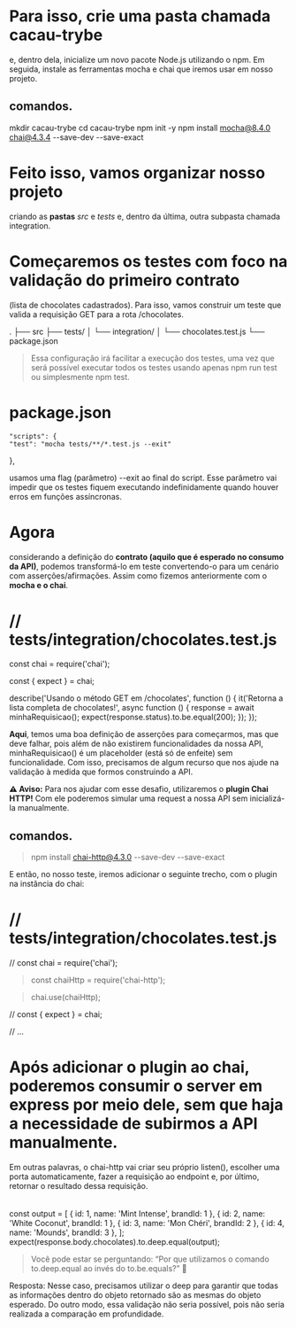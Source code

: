 # Para isso, crie uma pasta chamada cacau-trybe
   e, dentro dela, inicialize um novo pacote Node.js utilizando o npm. Em seguida, instale as ferramentas mocha e chai que iremos usar em nosso projeto.

  ## comandos. 

  mkdir cacau-trybe
  cd cacau-trybe
  npm init -y
  npm install mocha@8.4.0 chai@4.3.4 --save-dev --save-exact


# Feito isso, vamos organizar nosso projeto
 criando as **pastas** *src* e *tests* e, dentro da última, outra subpasta chamada integration.


# Começaremos os testes com foco na validação do primeiro contrato
  (lista de chocolates cadastrados). Para isso, vamos construir um teste que valida a requisição GET para a rota /chocolates.


.
├── src
├── tests/
│   └── integration/
│       └── chocolates.test.js
└── package.json


> Essa configuração irá facilitar a execução dos testes, uma vez que será possível executar todos os testes usando apenas npm run test ou simplesmente npm test.


# package.json
    "scripts": {
    "test": "mocha tests/**/*.test.js --exit"
  },

usamos uma flag (parâmetro) --exit ao final do script. Esse parâmetro vai impedir que os testes fiquem executando indefinidamente quando houver erros em funções assíncronas.



# Agora
  considerando a definição do **contrato (aquilo que é esperado no consumo da API)**, podemos transformá-lo em teste convertendo-o para um cenário com asserções/afirmações. Assim como fizemos anteriormente com o **mocha e o chai**.


# // tests/integration/chocolates.test.js
const chai = require('chai');

const { expect } = chai;

describe('Usando o método GET em /chocolates', function () {
    it('Retorna a lista completa de chocolates!', async function () {
        response = await minhaRequisicao();
        expect(response.status).to.be.equal(200);
    });
});



**Aqui**, 
  temos uma boa definição de asserções para começarmos, mas que deve falhar, pois além de não existirem funcionalidades da nossa API, minhaRequisicao() é um placeholder (está só de enfeite) sem funcionalidade. Com isso, precisamos de algum recurso que nos ajude na validação à medida que formos construindo a API.

**⚠️ Aviso:**
  Para nos ajudar com esse desafio, utilizaremos o **plugin Chai HTTP!** Com ele poderemos simular uma request a nossa API sem inicializá-la manualmente.

 ## comandos.
 > npm install chai-http@4.3.0 --save-dev --save-exact

E então, no nosso teste, iremos adicionar o seguinte trecho, com o plugin na instância do chai:

# // tests/integration/chocolates.test.js
// const chai = require('chai');
> const chaiHttp = require('chai-http');

> chai.use(chaiHttp);

// const { expect } = chai;

// ...


# Após adicionar o plugin ao chai, poderemos consumir o server em express por meio dele, sem que haja a necessidade de subirmos a API manualmente.

Em outras palavras, o chai-http vai criar seu próprio listen(), escolher uma porta automaticamente, fazer a requisição ao endpoint e, por último, retornar o resultado dessa requisição.



######
const output = [
  { id: 1, name: 'Mint Intense', brandId: 1 },
  { id: 2, name: 'White Coconut', brandId: 1 },
  { id: 3, name: 'Mon Chéri', brandId: 2 },
  { id: 4, name: 'Mounds', brandId: 3 },
];
expect(response.body.chocolates).to.deep.equal(output);

> Você pode estar se perguntando: “Por que utilizamos o comando to.deep.equal ao invés do to.be.equals?” 🤔

Resposta: Nesse caso, precisamos utilizar o deep para garantir que todas as informações dentro do objeto retornado são as mesmas do objeto esperado. Do outro modo, essa validação não seria possível, pois não seria realizada a comparação em profundidade.
